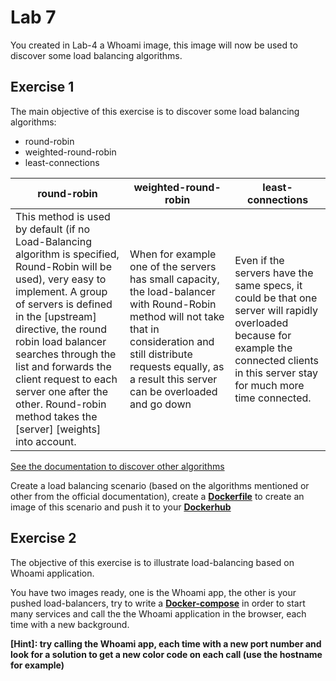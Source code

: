 # Lab 7

You created in Lab-4 a Whoami image, this image will now be used to discover some load balancing algorithms.

## Exercise 1

The main objective of this exercise is to discover some load balancing algorithms:

- round-robin
- weighted-round-robin
- least-connections

round-robin | weighted-round-robin | least-connections
------------ | ------------- | -------------------
This method is used by default (if no Load-Balancing algorithm is specified, Round-Robin will be used), very easy to implement. A group of servers is defined in the [upstream] directive, the round robin load balancer searches through the list and forwards the client request to each server one after the other. Round-robin method takes the [server] [weights] into account. | When for example one of the servers has small capacity, the load-balancer with Round-Robin method will not take that in consideration and still distribute requests equally, as a result this server can be overloaded and go down | Even if the servers have the same specs, it could be that one server will rapidly overloaded because for example the connected clients in this server stay for much more time connected.

[See the documentation to discover other algorithms](https://docs.nginx.com/nginx/admin-guide/load-balancer/http-load-balancer/)

Create a load balancing scenario (based on the algorithms mentioned or other from the official documentation), create a **[Dockerfile](https://docs.docker.com/develop/develop-images/dockerfile_best-practices/)** to create an image of this scenario and push it to your **[Dockerhub](https://hub.docker.com/)**

## Exercise 2

The objective of this exercise is to illustrate load-balancing based on Whoami application.

You have two images ready, one is the Whoami app, the other is your pushed load-balancers, try to write a **[Docker-compose](https://docs.docker.com/compose/gettingstarted/)** in order to start many services and call the the Whoami application in the browser, each time with a new background.

**[Hint]: try calling the Whoami app, each time with a new port number and look for a solution to get a new color code on each call (use the hostname for example)**